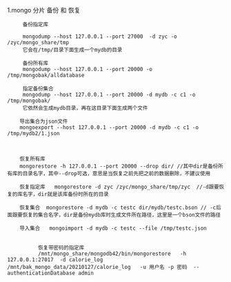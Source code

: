  1.mongo 分片 备份  和  恢复

		 备份指定库   
		
		 mongodump --host 127.0.0.1 --port 27000  -d zyc -o /zyc/mongo_share/tmp  
		 它会在/tmp/目录下面生成一个mydb的目录   
		 
		 备份所有库   
		 mongodump --host 127.0.0.1 --port 20000 -o /tmp/mongobak/alldatabase   
		 
		 指定备份集合   
		 mongodump --host 127.0.0.1 --port 20000 -d mydb -c c1 -o /tmp/mongobak/   
		 它依然会生成mydb目录，再在这目录下面生成两个文件   
		
		导出集合为json文件   
		mongoexport --host 127.0.0.1 --port 20000 -d mydb -c c1 -o /tmp/mydb2/1.json 


		
		恢复所有库   
		mongorestore -h 127.0.0.1 --port 20000 --drop dir/ //其中dir是备份所有库的目录名字，其中--drop可选，意思是当恢复之前先把之前的数据删除，不建议使用   
		
		恢复指定库   mongorestore -d zyc /zyc/mongo_share/tmp/zyc  //-d跟要恢复的库名字，dir就是该库备份时所在的目录  
		
		恢复集合  mongorestore -d mydb -c testc dir/mydb/testc.bson // -c后面跟要恢复的集合名字，dir是备份mydb库时生成文件所在路径，这里是一个bson文件的路径   
		
		导入集合   mongoimport -d mydb -c testc --file /tmp/testc.json  


              恢复带密码的指定库 
              /mnt/mongo_share/mongodb42/bin/mongorestore   -h 127.0.0.1:27017  -d calorie_log /mnt/bak_mongo_data/20210127/calorie_log   -u 用户名 -p 密码  --authenticationDatabase admin
